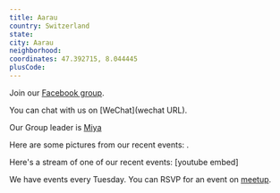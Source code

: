 ```yaml
---
title: Aarau
country: Switzerland
state: 
city: Aarau
neighborhood: 
coordinates: 47.392715, 8.044445
plusCode:
---
```

Join our [Facebook group](https://www.facebook.com/groups/free.code.camp.aarau).

You can chat with us on [WeChat](wechat URL).

Our Group leader is [Miya](freecodecamp.org/miya)

Here are some pictures from our recent events:
![]().

Here's a stream of one of our recent events:
[youtube embed]

We have events every Tuesday. You can RSVP for an event on [meetup](meetupurl).
